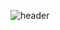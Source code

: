 ![header](https://capsule-render.vercel.app/api?type=waving&color=0:f867ff,100:9001ff&height=150&text=Soyun%20💕&fontAlignY=30&fontAlign=20&fontSize=50)
